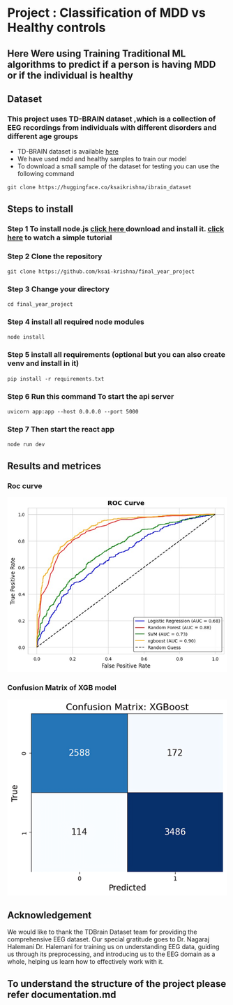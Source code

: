 
# Project : Classification of MDD vs Healthy controls 

## Here Were using Training Traditional ML algorithms to predict if a person is having MDD or if the individual is healthy

## Dataset
### This project uses TD-BRAIN dataset ,which is a collection of EEG recordings from individuals with different disorders and different age groups
-  TD-BRAIN dataset is available [here](https://www.brainclinics.com/resources/tdbrain-dataset)
- We have used mdd and healthy samples to train our model
- To download a small sample of the dataset for testing you can use the following command
```
git clone https://huggingface.co/ksaikrishna/ibrain_dataset
```

## Steps to install
### Step 1 To install node.js [click here ](https://nodejs.org/en/download) download and install it. [click here](https://www.youtube.com/watch?v=kQabFyl9r9I&t=431s) to watch a simple tutorial
### Step 2 Clone the repository
```
git clone https://github.com/ksai-krishna/final_year_project
```
### Step 3 Change your directory
```
cd final_year_project
```
### Step 4 install all required node modules 
```
node install
```
### Step 5 install all requirements (optional but you can also create venv and install in it)
```
pip install -r requirements.txt
```
### Step 6 Run this command To start the api server
```
uvicorn app:app --host 0.0.0.0 --port 5000
```
### Step 7 Then start the react app
```
node run dev
```

## Results and metrices

### Roc curve
![roc curve](images/roc_curve.jpg)

### Confusion Matrix of XGB model 

![confusion_matrix](images/xgb_confusion_matrix.png)

## Acknowledgement
We would like to thank the TDBrain Dataset team for providing the comprehensive EEG dataset. Our special gratitude goes to Dr. Nagaraj Halemani Dr. Halemani for training us on understanding EEG data, guiding us through its preprocessing, and introducing us to the EEG domain as a whole, helping us learn how to effectively work with it.

## To understand the structure of the project please refer documentation.md